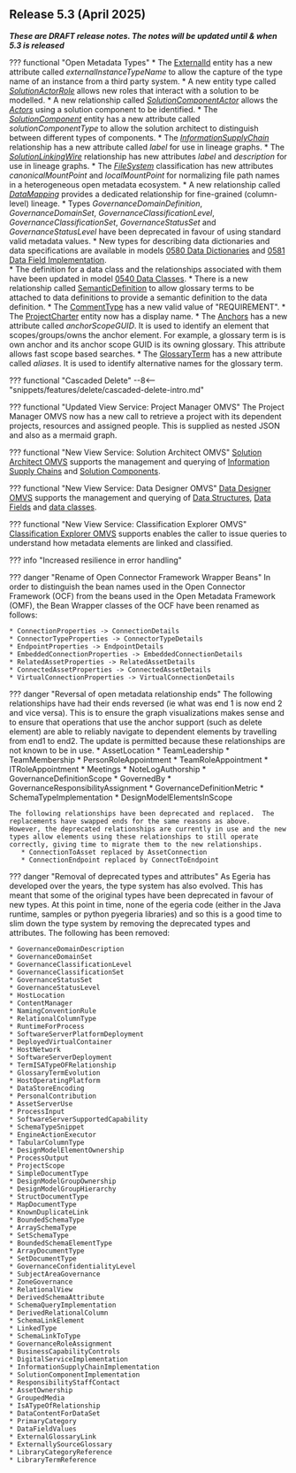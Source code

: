 <!-- SPDX-License-Identifier: CC-BY-4.0 -->
<!-- Copyright Contributors to the Egeria project. -->

## Release 5.3 (April 2025)

_**These are DRAFT release notes.  The notes will be updated until & when 5.3 is released**_

??? functional "Open Metadata Types"
    * The [ExternalId](/types/0017-External-Identifiers) entity has a new attribute called *externalInstanceTypeName* to allow the capture of the type name of an instance from a third party system.
    * A new entity type called [*SolutionActorRole*](/types/7/0730-Solution-Components) allows new roles that interact with a solution to be modelled.
    * A new relationship called [*SolutionComponentActor*](/types/7/0730-Solution-Components) allows the [*Actors*](/types/1/0110-Actors) using a solution component to be identified.
    * The [*SolutionComponent*](/types/7/0730-Solution-Components) entity has a new attribute called *solutionComponentType* to allow the solution architect to distinguish between different types of components.
    * The [*InformationSupplyChain*](/types/7/0720-Information-Supply-Chains) relationship has a new attribute called *label* for use in lineage graphs.
    * The [*SolutionLinkingWire*](/types/7/0735-Solution-Posts-and-Wires) relationship has new attributes *label* and *description* for use in lineage graphs.
    * The [*FileSystem*](/types/0/0056-Resource-Managers) classification has new attributes *canonicalMountPoint* and *localMountPoint* for normalizing file path names in a heterogeneous open metadata ecosystem.
    * A new relationship called [*DataMapping*](/types/7/0770-Lineage-Mapping) provides a dedicated relationship for fine-grained (column-level) lineage.
    * Types *GovernanceDomainDefinition*, *GovernanceDomainSet*, *GovernanceClassificationLevel*, *GovernanceClassificationSet*, *GovernanceStatusSet* and *GovernanceStatusLevel* have been deprecated in favour of using standard valid metadata values.
    * New types for describing data dictionaries and data specifications are available in models [0580 Data Dictionaries](/types/5/0580-Data-Dictionaries) and [0581 Data Field Implementation](/types/5/0581-Data-Field-Implementation).  
    * The definition for a data class and the relationships associated with them have been updated in model [0540 Data Classes](/types/5/0540-Data-Classes).
    * There is a new relationship called [SemanticDefinition](/types/3/0370-Semantic-Assignment) to allow glossary terms to be attached to data definitions to provide a semantic definition to the data definition.
    * The [CommentType](/types/1/0150-Feedback) has a new valid value of "REQUIREMENT".
    * The [ProjectCharter](/types/4/0442-Project-Charter) entity now has a display name.
    * The [Anchors](/types/0/0010-Base-Model) has a new attribute called *anchorScopeGUID*.  It is used to identify an element that scopes/groups/owns the anchor element. For example, a glossary term is is own anchor and its anchor scope GUID is its owning glossary.  This attribute allows fast scope based searches.
    * The [GlossaryTerm](/types/3/0330-Terms) has a new attribute called *aliases*.  It is used to identify alternative names for the glossary term.

??? functional "Cascaded Delete"
    --8<-- "snippets/features/delete/cascaded-delete-intro.md"

??? functional "Updated View Service: Project Manager OMVS"
    The Project Manager OMVS now has a new call to retrieve a project with its dependent projects, resources and assigned people.  This is supplied as nested JSON and also as a mermaid graph.

??? functional "New View Service: Solution Architect OMVS"
    [Solution Architect OMVS](/services/omvs/solution-architect/overview) supports the management and querying of [Information Supply Chains](/concepts/information-supply-chain) and [Solution Components](/concepts/solution-component).

??? functional "New View Service: Data Designer OMVS"
    [Data Designer OMVS](/services/omvs/data-designer/overview) supports the management and querying of [Data Structures](/concepts/data-structure), [Data Fields](/concepts/data-field) and [data classes](/concepts/data-class).

??? functional "New View Service: Classification Explorer OMVS"
    [Classification Explorer OMVS](/services/omvs/classification-explorer/overview) supports enables the caller to issue queries to understand how metadata elements are linked and classified.

??? info "Increased resilience in error handling"

??? danger "Rename of Open Connector Framework Wrapper Beans"
    In order to distinguish the bean names used in the Open Connector Framework (OCF) from the beans used in the Open Metadata Framework (OMF), the Bean Wrapper classes of the OCF have been renamed as follows:

    * ConnectionProperties -> ConnectionDetails
    * ConnectorTypeProperties -> ConnectorTypeDetails
    * EndpointProperties -> EndpointDetails
    * EmbeddedConnectionProperties -> EmbeddedConnectionDetails
    * RelatedAssetProperties -> RelatedAssetDetails
    * ConnectedAssetProperties -> ConnectedAssetDetails
    * VirtualConnectionProperties -> VirtualConnectionDetails

??? danger "Reversal of open metadata relationship ends"
    The following relationships have had their ends reversed (ie what was end 1 is now end 2 and vice versa).  This is to ensure the graph visualizations makes sense and to ensure that operations that use the anchor support (such as delete element) are able to reliably navigate to dependent elements by travelling from end1 to end2.  The update is permitted because these relationships are not known to be in use.
       * AssetLocation
       * TeamLeadership
       * TeamMembership
       * PersonRoleAppointment
       * TeamRoleAppointment
       * ITRoleAppointment
       * Meetings
       * NoteLogAuthorship
       * GovernanceDefinitionScope
       * GovernedBy
       * GovernanceResponsibilityAssignment
       * GovernanceDefinitionMetric
       * SchemaTypeImplementation
       * DesignModelElementsInScope
    
    The following relationships have been deprecated and replaced.  The replacements have swapped ends for the same reasons as above.  However, the deprecated relationships are currently in use and the new types allow elements using these relationships to still operate correctly, giving time to migrate them to the new relationships.
       * ConnectionToAsset replaced by AssetConnection
       * ConnectionEndpoint replaced by ConnectToEndpoint

??? danger "Removal of deprecated types and attributes"
    As Egeria has developed over the years, the type system has also evolved.  This has meant that some of the original types have been deprecated in favour of new types.  At this point in time, none of the egeria code (either in the Java runtime, samples or python pyegeria libraries) and so this is a good time to slim down the type system by removing the deprecated types and attributes.  The following has been removed:
    
    * GovernanceDomainDescription
    * GovernanceDomainSet
    * GovernanceClassificationLevel
    * GovernanceClassificationSet    
    * GovernanceStatusSet
    * GovernanceStatusLevel
    * HostLocation
    * ContentManager
    * NamingConventionRule
    * RelationalColumnType
    * RuntimeForProcess
    * SoftwareServerPlatformDeployment
    * DeployedVirtualContainer
    * HostNetwork
    * SoftwareServerDeployment
    * TermISATypeOFRelationship
    * GlossaryTermEvolution
    * HostOperatingPlatform
    * DataStoreEncoding
    * PersonalContribution
    * AssetServerUse
    * ProcessInput
    * SoftwareServerSupportedCapability
    * SchemaTypeSnippet
    * EngineActionExecutor
    * TabularColumnType
    * DesignModelElementOwnership
    * ProcessOutput
    * ProjectScope
    * SimpleDocumentType
    * DesignModelGroupOwnership
    * DesignModelGroupHierarchy
    * StructDocumentType
    * MapDocumentType
    * KnownDuplicateLink
    * BoundedSchemaType
    * ArraySchemaType
    * SetSchemaType
    * BoundedSchemaElementType
    * ArrayDocumentType
    * SetDocumentType
    * GovernanceConfidentialityLevel
    * SubjectAreaGovernance
    * ZoneGovernance
    * RelationalView
    * DerivedSchemaAttribute
    * SchemaQueryImplementation
    * DerivedRelationalColumn
    * SchemaLinkElement
    * LinkedType
    * SchemaLinkToType
    * GovernanceRoleAssignment
    * BusinessCapabilityControls
    * DigitalServiceImplementation
    * InformationSupplyChainImplementation
    * SolutionComponentImplementation
    * ResponsibilityStaffContact
    * AssetOwnership
    * GroupedMedia
    * IsATypeOfRelationship
    * DataContentForDataSet
    * PrimaryCategory
    * DataFieldValues
    * ExternalGlossaryLink
    * ExternallySourceGlossary
    * LibraryCategoryReference
    * LibraryTermReference